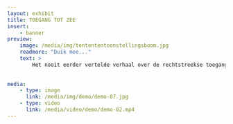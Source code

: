 ```yaml
---
layout: exhibit
title: TOEGANG TOT ZEE
insert:
    - banner
preview: 
    image: /media/img/tentententoonstellingsboom.jpg
    readmore: "Duik mee..."
    text: >
        Het nooit eerder vertelde verhaal over de rechtstreekse toegang tot de zee.
        
        
media:
    - type: image
      link: /media/img/demo/demo-07.jpg
    - type: video
      link: /media/video/demo/demo-02.mp4
---
```

